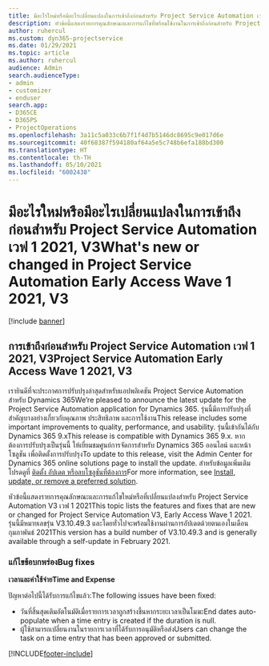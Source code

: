 ```yaml
---
title: มีอะไรใหม่หรือมีอะไรเปลี่ยนแปลงในการเข้าถึงก่อนสำหรับ Project Service Automation เวฟ 1 2021, V3
description: หัวข้อนี้แสดงรายการคุณลักษณะและการแก้ไขที่พร้อมใช้งานในการเข้าถึงก่อนสำหรับ Project Service Automation เวฟ 1 2021, V3
author: ruhercul
ms.custom: dyn365-projectservice
ms.date: 01/29/2021
ms.topic: article
ms.author: ruhercul
audience: Admin
search.audienceType:
- admin
- customizer
- enduser
search.app:
- D365CE
- D365PS
- ProjectOperations
ms.openlocfilehash: 3a11c5a033c6b7f1f4d7b5146dc8695c9e017d6e
ms.sourcegitcommit: 40f68387f594180af64a5e5c748b6efa188bd300
ms.translationtype: HT
ms.contentlocale: th-TH
ms.lasthandoff: 05/10/2021
ms.locfileid: "6002438"
---
```

# <a name="whats-new-or-changed-in-project-service-automation-early-access-wave-1-2021-v3"></a><span data-ttu-id="1b2e8-103">มีอะไรใหม่หรือมีอะไรเปลี่ยนแปลงในการเข้าถึงก่อนสำหรับ Project Service Automation เวฟ 1 2021, V3</span><span class="sxs-lookup"><span data-stu-id="1b2e8-103">What's new or changed in Project Service Automation Early Access Wave 1 2021, V3</span></span>

[!include [banner](../includes/psa-now-project-operations.md)]

## <a name="project-service-automation-early-access-wave-1-2021-v3"></a><span data-ttu-id="1b2e8-104">การเข้าถึงก่อนสำหรับ Project Service Automation เวฟ 1 2021, V3</span><span class="sxs-lookup"><span data-stu-id="1b2e8-104">Project Service Automation Early Access Wave 1 2021, V3</span></span>

<span data-ttu-id="1b2e8-105">เรายินดีที่จะประกาศการปรับปรุงล่าสุดสำหรับแอปพลิเคชัน Project Service Automation สำหรับ Dynamics 365</span><span class="sxs-lookup"><span data-stu-id="1b2e8-105">We’re pleased to announce the latest update for the Project Service Automation application for Dynamics 365.</span></span> <span data-ttu-id="1b2e8-106">รุ่นนี้มีการปรับปรุงที่สำคัญบางอย่างเกี่ยวกับคุณภาพ ประสิทธิภาพ และการใช้งาน</span><span class="sxs-lookup"><span data-stu-id="1b2e8-106">This release includes some important improvements to quality, performance, and usability.</span></span> <span data-ttu-id="1b2e8-107">รุ่นนี้เข้ากันได้กับ Dynamics 365 9.x</span><span class="sxs-lookup"><span data-stu-id="1b2e8-107">This release is compatible with Dynamics 365 9.x.</span></span> <span data-ttu-id="1b2e8-108">หากต้องการปรับปรุงเป็นรุ่นนี้ ให้เยี่ยมชมศูนย์การจัดการสำหรับ Dynamics 365 ออนไลน์ และหน้าโซลูชัน เพื่อติดตั้งการปรับปรุง</span><span class="sxs-lookup"><span data-stu-id="1b2e8-108">To update to this release, visit the Admin Center for Dynamics 365 online solutions page to install the update.</span></span> <span data-ttu-id="1b2e8-109">สำหรับข้อมูลเพิ่มเติม โปรดดูที่ [ติดตั้ง อัปเดต หรือลบโซลูชันที่ต้องการ](/power-platform/admin/install-remove-preferred-solution)</span><span class="sxs-lookup"><span data-stu-id="1b2e8-109">For more information, see [Install, update, or remove a preferred solution](/power-platform/admin/install-remove-preferred-solution).</span></span>

<span data-ttu-id="1b2e8-110">หัวข้อนี้แสดงรายการคุณลักษณะและการแก้ไขใหม่หรือที่เปลี่ยนแปลงสำหรับ Project Service Automation V3 เวฟ 1 2021</span><span class="sxs-lookup"><span data-stu-id="1b2e8-110">This topic lists the features and fixes that are new or changed for Project Service Automation V3, Early Access Wave 1 2021.</span></span> <span data-ttu-id="1b2e8-111">รุ่นนี้มีหมายเลขรุ่น V3.10.49.3 และโดยทั่วไปจะพร้อมใช้งานผ่านการอัปเดตด้วยตนเองในเดือนกุมภาพันธ์ 2021</span><span class="sxs-lookup"><span data-stu-id="1b2e8-111">This version has a build number of V3.10.49.3 and is generally available through a self-update in February 2021.</span></span>


### <a name="bug-fixes"></a><span data-ttu-id="1b2e8-112">แก้ไขข้อบกพร่อง</span><span class="sxs-lookup"><span data-stu-id="1b2e8-112">Bug fixes</span></span>

<span data-ttu-id="1b2e8-113">**เวลาและค่าใช้จ่าย**</span><span class="sxs-lookup"><span data-stu-id="1b2e8-113">**Time and Expense**</span></span>

<span data-ttu-id="1b2e8-114">ปัญหาต่อไปนี้ได้รับการแก้ไขแล้ว:</span><span class="sxs-lookup"><span data-stu-id="1b2e8-114">The following issues have been fixed:</span></span>

- <span data-ttu-id="1b2e8-115">วันที่สิ้นสุดเติมอัตโนมัติเมื่อรายการเวลาถูกสร้างขึ้นหากระยะเวลาเป็นโมฆะ</span><span class="sxs-lookup"><span data-stu-id="1b2e8-115">End dates auto-populate when a time entry is created if the duration is null.</span></span>
- <span data-ttu-id="1b2e8-116">ผู้ใช้สามารถเปลี่ยนงานในรายการเวลาที่ได้รับการอนุมัติหรือส่ง</span><span class="sxs-lookup"><span data-stu-id="1b2e8-116">Users can change the task on a time entry that has been approved or submitted.</span></span>


[!INCLUDE[footer-include](../includes/footer-banner.md)]